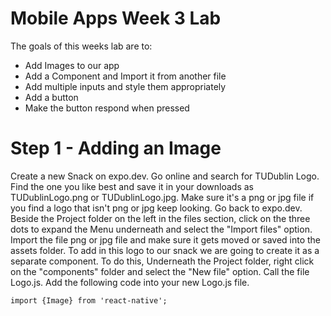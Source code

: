 # Mobile Apps Week 3 Lab
The goals of this weeks lab are to:
  - Add Images to our app
  - Add a Component and Import it from another file
  - Add multiple inputs and style them appropriately
  - Add a button
  - Make the button respond when pressed

# Step 1 - Adding an Image
Create a new Snack on expo.dev. Go online and search for TUDublin Logo. Find the one you like best and save it in your downloads as TUDublinLogo.png or TUDublinLogo.jpg. Make sure it's a png or jpg file if you find a logo that isn't png or jpg keep looking. Go back to expo.dev. Beside the Project folder on the left in the files section, click on the three dots to expand the Menu underneath and select the "Import files" option. Import the file png or jpg file and make sure it gets moved or saved into the assets folder.
To add in this logo to our snack we are going to create it as a separate component. To do this, Underneath the Project folder, right click on the "components" folder and select the "New file" option. Call the file Logo.js. Add the following code into your new Logo.js file.

```
import {Image} from 'react-native';
